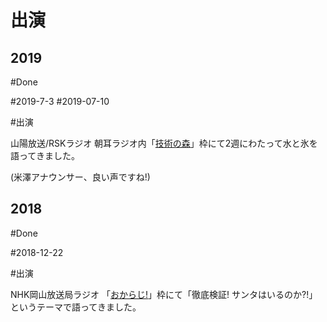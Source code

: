 # 出演

## 2019

#Done

#2019-7-3 #2019-07-10 

#出演

山陽放送/RSKラジオ 朝耳ラジオ内「[技術の森](https://www.facebook.com/technologymori/)」枠にて2週にわたって水と氷を語ってきました。

(米澤アナウンサー、良い声ですね!)



## 2018

#Done

#2018-12-22

#出演

NHK岡山放送局ラジオ 「[おからじ!](https://www.nhk.or.jp/okayama/program/okaradi/index.html)」枠にて「徹底検証! サンタはいるのか?!」というテーマで語ってきました。



